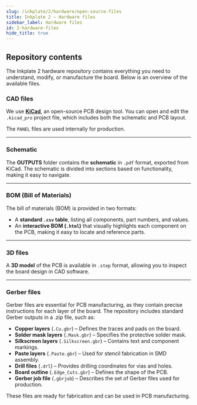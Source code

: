 ```yaml
---  
slug: /inkplate/2/hardware/open-source-files  
title: Inkplate 2 – Hardware files
sidebar_label: Hardware files
id: 2-hardware-files  
hide_title: true  
---  
```


<SectionTitle title="Hardware Files" backgroundImage="/img/inkplate_2/hardware.png" />

<QuickLink 
  title="Soldered Inkplate 2 hardware design" 
  description="Hardware design, BOM, Gerber files, and 3D files for Soldered Inkplate 2, designed by Soldered Electronics"
  url="https://github.com/SolderedElectronics/Soldered-Inkplate-2-hardware-design" 
/>

## Repository contents  

The Inkplate 2 hardware repository contains everything you need to understand, modify, or manufacture the board. Below is an overview of the available files.

### CAD files

We use [**KiCad**](https://www.kicad.org/), an open-source PCB design tool. You can open and edit the `.kicad_pro` project file, which includes both the schematic and PCB layout.

The `PANEL` files are used internally for production.

<CenteredImage src="/img/inkplate_2/kicad.png" alt="Inkplate 2 KiCad project" caption="Inkplate 2 KiCad project" />

---

### Schematic

The **OUTPUTS** folder contains the **schematic** in `.pdf` format, exported from KiCad. The schematic is divided into sections based on functionality, making it easy to navigate.

<CenteredImage src="/img/inkplate_2/schematic.png" alt="Inkplate 2 schematic" caption="Inkplate 2 schematic 2/6" />

---

### BOM (Bill of Materials)

The bill of materials (BOM) is provided in two formats:

- A **standard `.csv` table**, listing all components, part numbers, and values.
- An **interactive BOM (`.html`)** that visually highlights each component on the PCB, making it easy to locate and reference parts.

<CenteredImage src="/img/inkplate_2/ibom.png" alt="Inkplate 2 interactive BOM" caption="IBOM for Inkplate 2" />

---

### 3D files

A **3D model** of the PCB is available in `.step` format, allowing you to inspect the board design in CAD software.

---

### Gerber files

Gerber files are essential for PCB manufacturing, as they contain precise instructions for each layer of the board. The repository includes standard Gerber outputs in a .zip file, such as:

- **Copper layers** (`.Cu.gbr`) – Defines the traces and pads on the board.
- **Solder mask layers** (`.Mask.gbr`) – Specifies the protective solder mask.
- **Silkscreen layers** (`.Silkscreen.gbr`) – Contains text and component markings.
- **Paste layers** (`.Paste.gbr`) – Used for stencil fabrication in SMD assembly.
- **Drill files** (`.drl`) – Provides drilling coordinates for vias and holes.
- **Board outline** (`.Edge_Cuts.gbr`) – Defines the shape of the PCB.
- **Gerber job file** (`.gbrjob`) – Describes the set of Gerber files used for production.

These files are ready for fabrication and can be used in PCB manufacturing.